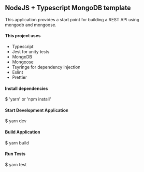 ## NodeJS + Typescript MongoDB template

This application provides a start point for building a REST API using mongodb and mongoose.

#### This project uses

- Typescript
- Jest for unity tests
- MongoDB
- Mongoose
- Tsyringe for dependency injection
- Eslint
- Prettier

#### Install dependencies

\$ 'yarn' or 'npm install'

#### Start Development Application

\$ yarn dev

#### Build Application

\$ yarn build

#### Run Tests

\$ yarn test

